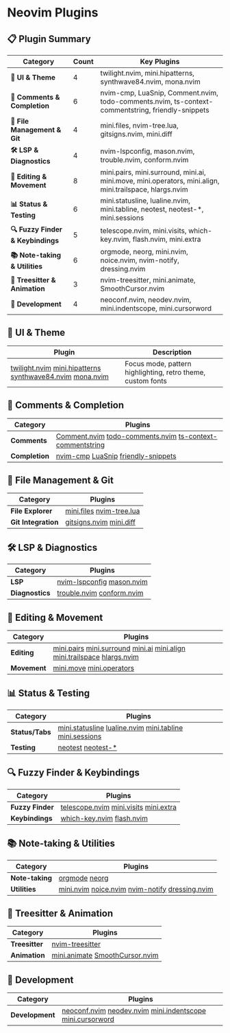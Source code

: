 # Neovim Plugins

## 📋 Plugin Summary

| Category | Count | Key Plugins |
|----------|-------|-------------|
| **🎨 UI & Theme** | 4 | twilight.nvim, mini.hipatterns, synthwave84.nvim, mona.nvim |
| **💬 Comments & Completion** | 6 | nvim-cmp, LuaSnip, Comment.nvim, todo-comments.nvim, ts-context-commentstring, friendly-snippets |
| **📁 File Management & Git** | 4 | mini.files, nvim-tree.lua, gitsigns.nvim, mini.diff |
| **🛠️ LSP & Diagnostics** | 4 | nvim-lspconfig, mason.nvim, trouble.nvim, conform.nvim |
| **📝 Editing & Movement** | 8 | mini.pairs, mini.surround, mini.ai, mini.move, mini.operators, mini.align, mini.trailspace, hlargs.nvim |
| **📊 Status & Testing** | 6 | mini.statusline, lualine.nvim, mini.tabline, neotest, neotest-*, mini.sessions |
| **🔍 Fuzzy Finder & Keybindings** | 5 | telescope.nvim, mini.visits, which-key.nvim, flash.nvim, mini.extra |
| **📚 Note-taking & Utilities** | 6 | orgmode, neorg, mini.nvim, noice.nvim, nvim-notify, dressing.nvim |
| **🎯 Treesitter & Animation** | 3 | nvim-treesitter, mini.animate, SmoothCursor.nvim |
| **🔧 Development** | 4 | neoconf.nvim, neodev.nvim, mini.indentscope, mini.cursorword |

## 🎨 UI & Theme

| Plugin | Description |
|--------|-------------|
| [twilight.nvim](https://github.com/folke/twilight.nvim) [mini.hipatterns](https://github.com/echasnovski/mini.hipatterns) [synthwave84.nvim](https://github.com/rigellute/synthwave84.nvim) [mona.nvim](https://github.com/monaqa/mona.nvim) | Focus mode, pattern highlighting, retro theme, custom fonts |

## 💬 Comments & Completion

| Category | Plugins |
|----------|---------|
| **Comments** | [Comment.nvim](https://github.com/numToStr/Comment.nvim) [todo-comments.nvim](https://github.com/folke/todo-comments.nvim) [ts-context-commentstring](https://github.com/joosepalviste/nvim-ts-context-commentstring) |
| **Completion** | [nvim-cmp](https://github.com/hrsh7th/nvim-cmp) [LuaSnip](https://github.com/L3MON4D3/LuaSnip) [friendly-snippets](https://github.com/rafamadriz/friendly-snippets) |

## 📁 File Management & Git

| Category | Plugins |
|----------|---------|
| **File Explorer** | [mini.files](https://github.com/echasnovski/mini.files) [nvim-tree.lua](https://github.com/nvim-tree/nvim-tree.lua) |
| **Git Integration** | [gitsigns.nvim](https://github.com/lewis6991/gitsigns.nvim) [mini.diff](https://github.com/echasnovski/mini.diff) |

## 🛠️ LSP & Diagnostics

| Category | Plugins |
|----------|---------|
| **LSP** | [nvim-lspconfig](https://github.com/neovim/nvim-lspconfig) [mason.nvim](https://github.com/williamboman/mason.nvim) |
| **Diagnostics** | [trouble.nvim](https://github.com/folke/trouble.nvim) [conform.nvim](https://github.com/stevearc/conform.nvim) |

## 📝 Editing & Movement

| Category | Plugins |
|----------|---------|
| **Editing** | [mini.pairs](https://github.com/echasnovski/mini.pairs) [mini.surround](https://github.com/echasnovski/mini.surround) [mini.ai](https://github.com/echasnovski/mini.ai) [mini.align](https://github.com/echasnovski/mini.align) [mini.trailspace](https://github.com/echasnovski/mini.trailspace) [hlargs.nvim](https://github.com/m-demare/hlargs.nvim) |
| **Movement** | [mini.move](https://github.com/echasnovski/mini.move) [mini.operators](https://github.com/echasnovski/mini.operators) |

## 📊 Status & Testing

| Category | Plugins |
|----------|---------|
| **Status/Tabs** | [mini.statusline](https://github.com/echasnovski/mini.statusline) [lualine.nvim](https://github.com/nvim-lualine/lualine.nvim) [mini.tabline](https://github.com/echasnovski/mini.tabline) [mini.sessions](https://github.com/echasnovski/mini.sessions) |
| **Testing** | [neotest](https://github.com/nvim-neotest/neotest) [neotest-*](https://github.com/nvim-neotest/neotest) |

## 🔍 Fuzzy Finder & Keybindings

| Category | Plugins |
|----------|---------|
| **Fuzzy Finder** | [telescope.nvim](https://github.com/nvim-telescope/telescope.nvim) [mini.visits](https://github.com/echasnovski/mini.visits) [mini.extra](https://github.com/echasnovski/mini.extra) |
| **Keybindings** | [which-key.nvim](https://github.com/folke/which-key.nvim) [flash.nvim](https://github.com/folke/flash.nvim) |

## 📚 Note-taking & Utilities

| Category | Plugins |
|----------|---------|
| **Note-taking** | [orgmode](https://github.com/nvim-orgmode/orgmode) [neorg](https://github.com/nvim-neorg/neorg) |
| **Utilities** | [mini.nvim](https://github.com/echasnovski/mini.nvim) [noice.nvim](https://github.com/folke/noice.nvim) [nvim-notify](https://github.com/rcarriga/nvim-notify) [dressing.nvim](https://github.com/stevearc/dressing.nvim) |

## 🎯 Treesitter & Animation

| Category | Plugins |
|----------|---------|
| **Treesitter** | [nvim-treesitter](https://github.com/nvim-treesitter/nvim-treesitter) |
| **Animation** | [mini.animate](https://github.com/echasnovski/mini.animate) [SmoothCursor.nvim](https://github.com/gen740/SmoothCursor.nvim) |

## 🔧 Development

| Category | Plugins |
|----------|---------|
| **Development** | [neoconf.nvim](https://github.com/folke/neoconf.nvim) [neodev.nvim](https://github.com/folke/neodev.nvim) [mini.indentscope](https://github.com/echasnovski/mini.indentscope) [mini.cursorword](https://github.com/echasnovski/mini.cursorword) |
